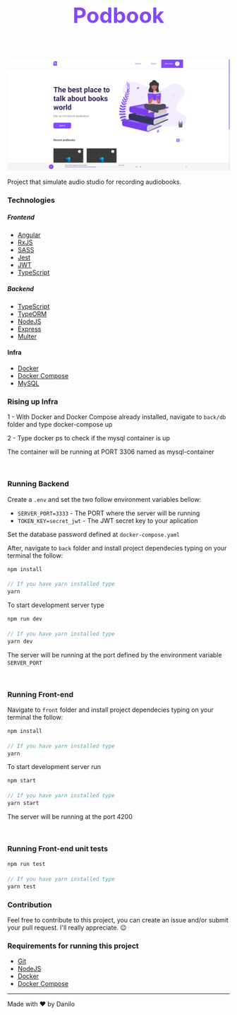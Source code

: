 <h2 style="color: #8348FF; font-size: 3rem; text-align: center;">Podbook</h2>

<br>

![](/front/ProjectImg.png)

Project that simulate audio studio for recording audiobooks. 

### Technologies 

##### Frontend

- [Angular](https://angular.io/start)
- [RxJS](https://rxjs.dev/guide/overview)
- [SASS](https://sass-lang.com/)
- [Jest](https://jestjs.io/pt-BR/)
- [JWT](https://jestjs.io/pt-BR/)
- [TypeScript](https://www.typescriptlang.org/)

##### Backend

- [TypeScript](https://www.typescriptlang.org/)
- [TypeORM](https://typeorm.io/)
- [NodeJS](https://nodejs.org/)
- [Express](https://expressjs.com/)
- [Multer](https://www.npmjs.com/package/multer)

#### Infra

- [Docker](https://www.docker.com/)
- [Docker Compose](https://docs.docker.com/compose/)
- [MySQL](https://www.mysql.com/)

### Rising up Infra

1 - With Docker and Docker Compose already installed, navigate to `back/db` folder and type docker-compose up

2 - Type docker ps to check if the mysql container is up

The container will be running at PORT 3306 named as mysql-container

<br>

### Running Backend

Create a `.env` and set the two follow environment variables bellow:

- `SERVER_PORT=3333` - The PORT where the server will be running
- `TOKEN_KEY=secret_jwt` - The JWT secret key to your aplication

Set the database password defined at `docker-compose.yaml`

After, navigate to `back` folder and install project dependecies typing on your terminal the follow:

```javascript
npm install

// If you have yarn installed type
yarn
```

To start development server type

```javascript
npm run dev

// If you have yarn installed type
yarn dev
```

The server will be running at the port defined by the environment variable `SERVER_PORT`

<br>

### Running Front-end

Navigate to `front` folder and install project dependecies typing on your terminal the follow:

```javascript
npm install

// If you have yarn installed type
yarn
```

To start development server run
```javascript
npm start

// If you have yarn installed type
yarn start
```
The server will be running at the port 4200

<br>

### Running Front-end unit tests

```javascript
npm run test

// If you have yarn installed type
yarn test
```

### Contribution

Feel free to contribute to this project, you can create an issue and/or submit your pull request. I'll really appreciate. 😉

### Requirements for running this project

- [Git](https://git-scm.com/)
- [NodeJS](https://nodejs.org/)
- [Docker](https://www.docker.com/)
- [Docker Compose](https://www.docker.com/)

<hr>

Made with ❤️ by Danilo
